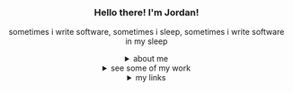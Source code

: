 <h3 align=center>Hello there! I'm <b>Jordan!</b></h3>

<p align=center>
sometimes i write software, sometimes i sleep, sometimes i write software in my sleep
</p>

<details align=center>
    <summary>about me</summary>
    
    hello! I'm Jordan Khong  (≚ᄌ≚) ƶ Ƶ 

    i graduated with a game design and development diploma (old name) from Temasek Polytechnic. 
    
    Now, I like to spend my time tinkering with various technologies and languages. 
    
    Unity, Android, Blazor and Jyputer notebooks are some of the things i play with

    C#, Python, Kotlin and Javascript are some of the languages i write code in.

    This place is where i store all these discoveries.
</details>


<details align=center>
    <summary>see some of my work</summary>

<h3 align=start>
Bittify 🎵
</h3>
<p align=start>
A Spotify Miniplayer for MacOS, Windows and Linux.
<br>
<a href="https://github.com/Jyodann/Bittify">Find it here</a>  
</p>

<h3 align=start>
Spaceship Defender 🚀
</h3>
<p align=start>
An adaptation of the 70s arcade game, Asteriods. 
<br>
<a href="https://github.com/Jyodann/SpaceShip-Defender">Find it here</a>  
</p>

<h3 align=start>
Game Dev Daries 💖
</h3>
<p align=start>
A research project examining game design for the Simulation Genre. Comes with a playable game, and the research slides, of course.
<br>
<a href="https://jyodann.github.io/Game-Dev-Diaries/">Find it here</a>  
</p>
<img src='https://github-readme-stats.vercel.app/api?username=jyodann&theme=dark'>
</details>


<details align=center>
    <summary>my links</summary>
    
   <p align="center">

<a href="https://www.twitch.tv/jyodann" target="_blank"><img alt="Twitch" src="https://img.shields.io/badge/Twitch-9146FF?style=flat-square&logo=twitch&logoColor=white"></a>
<a href="https://www.youtube.com/channel/UCvBcuaQi_HuP8cY9ka9Tg0Q" target="_blank"><img alt="Python" src="https://img.shields.io/badge/YouTube-FF0000?style=flat-square&logo=youtube&logoColor=white"></a>
<a href="mailto:jordynwinnie@gmail.com" target="_blank"><img alt="Python" src="https://img.shields.io/badge/Gmail-D14836?style=flat-square&logo=gmail&logoColor=white"></a>
<a href="https://jyodann.itch.io/" target="_blank"><img alt="Itch.io" src="https://img.shields.io/badge/Itch.io-FA5C5C?style=flat-square&logo=itchdotio&logoColor=white"></a>


<p align=left> if you happen to find any of my content useful, you can: </p>

<a href='https://ko-fi.com/C0C633B3B' target='_blank'><img height='36' style='border:0px;height:36px;' src='https://storage.ko-fi.com/cdn/kofi3.png?v=3' border='0' alt='Buy Me a Coffee at ko-fi.com' /></a>
<br>


  <br>
    
</details>
<br>